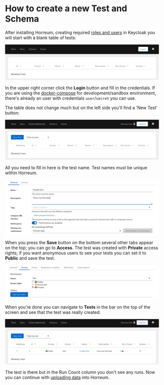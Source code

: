 # How to create a new Test and Schema

After installing Horreum, creating required [roles and users](/docs/user_management.html) in Keycloak you will start with a blank table of tests:

<div class="screenshot"><img src="/assets/images/create_test/00_initial.png" /></div>

In the upper right corner click the **Login** button and fill in the credentials. If you are using the [docker-compose](/docs/docker_compose.html) for development/sandbox environment, there's already an user with credentials `user`/`secret` you can use.

The table does not change much but on the left side you'll find a 'New Test' button:

<div class="screenshot"><img src="/assets/images/create_test/01_logged_in.png" /></div>

All you need to fill in here is the test name. Test names must be unique within Horreum.

<div class="screenshot"><img src="/assets/images/create_test/02_new_test.png" /></div>

When you press the **Save** button on the bottom several other tabs appear on the top; you can go to **Access**. The test was created with **Private** access rights; if you want anonymous users to see your tests you can set it to **Public** and save the test.

<div class="screenshot"><img src="/assets/images/create_test/03_test_access.png" /></div>

When you're done you can navigate to **Tests** in the bar on the top of the screen and see that the test was really created:

<div class="screenshot"><img src="/assets/images/create_test/04_tests.png" /></div>

The test is there but in the Run Count column you don't see any runs. Now you can continue with [uploading data](/docs/upload.html) into Horreum.